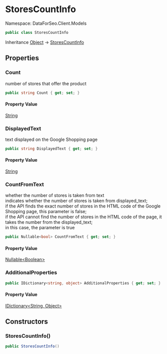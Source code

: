 # StoresCountInfo

Namespace: DataForSeo.Client.Models

```csharp
public class StoresCountInfo
```

Inheritance [Object](https://docs.microsoft.com/en-us/dotnet/api/system.object) → [StoresCountInfo](./dataforseo.client.models.storescountinfo.md)

## Properties

### **Count**

number of stores that offer the product

```csharp
public string Count { get; set; }
```

#### Property Value

[String](https://docs.microsoft.com/en-us/dotnet/api/system.string)<br>

### **DisplayedText**

text displayed on the Google Shopping page

```csharp
public string DisplayedText { get; set; }
```

#### Property Value

[String](https://docs.microsoft.com/en-us/dotnet/api/system.string)<br>

### **CountFromText**

whether the number of stores is taken from text
 <br>indicates whether the number of stores is taken from displayed_text;
 <br>if the API finds the exact number of stores in the HTML code of the Google Shopping page, this parameter is false;
 <br>if the API cannot find the number of stores in the HTML code of the page, it takes the number from the displayed_text;
 <br>in this case, the parameter is true

```csharp
public Nullable<bool> CountFromText { get; set; }
```

#### Property Value

[Nullable&lt;Boolean&gt;](https://docs.microsoft.com/en-us/dotnet/api/system.nullable-1)<br>

### **AdditionalProperties**

```csharp
public IDictionary<string, object> AdditionalProperties { get; set; }
```

#### Property Value

[IDictionary&lt;String, Object&gt;](https://docs.microsoft.com/en-us/dotnet/api/system.collections.generic.idictionary-2)<br>

## Constructors

### **StoresCountInfo()**

```csharp
public StoresCountInfo()
```
